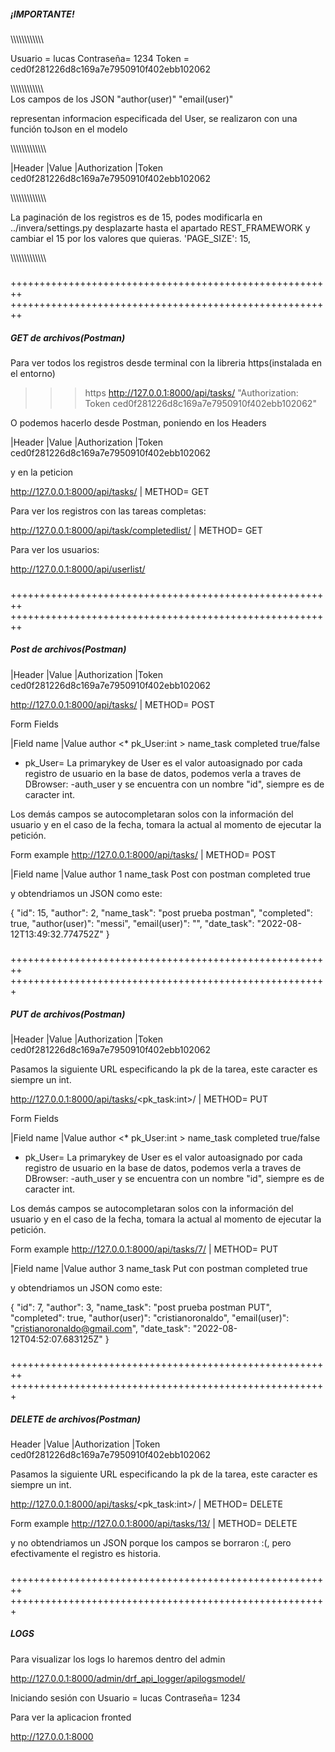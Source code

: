 ##### ¡IMPORTANTE! #####
\\\\\\\\\\\\\\\\\\\\\\\\

Usuario = lucas
Contraseña= 1234
Token = ced0f281226d8c169a7e7950910f402ebb102062

\\\\\\\\\\\\\\\\\\\\\\\\\
Los campos de los JSON 
"author(user)"
"email(user)"

representan informacion especificada del User, se realizaron con una función toJson en el modelo

\\\\\\\\\\\\\\\\\\\\\\\\\

|Header          |Value
|Authorization	 |Token ced0f281226d8c169a7e7950910f402ebb102062

\\\\\\\\\\\\\\\\\\\\\\\\\

La paginación de los registros es de 15, podes modificarla en ../invera/settings.py 
desplazarte hasta el apartado 
REST_FRAMEWORK
y cambiar el 15 por los valores que quieras.
'PAGE_SIZE': 15,

\\\\\\\\\\\\\\\\\\\\\\\\\


#####


#####


#####
++++++++++++++++++++++++++++++++++++++++++++++++++++++++
++++++++++++++++++++++++++++++++++++++++++++++++++++++++
##### GET de archivos(Postman)

Para ver todos los registros desde terminal con la libreria https(instalada en el entorno)

>>> https http://127.0.0.1:8000/api/tasks/ "Authorization: Token ced0f281226d8c169a7e7950910f402ebb102062"


O podemos hacerlo desde Postman, poniendo en los Headers 

|Header          |Value
|Authorization	 |Token ced0f281226d8c169a7e7950910f402ebb102062

y en la peticion

http://127.0.0.1:8000/api/tasks/  | METHOD= GET

Para ver los registros con las tareas completas:

http://127.0.0.1:8000/api/task/completedlist/ | METHOD= GET

Para ver los usuarios:

http://127.0.0.1:8000/api/userlist/

#####
++++++++++++++++++++++++++++++++++++++++++++++++++++++++
++++++++++++++++++++++++++++++++++++++++++++++++++++++++
##### Post de archivos(Postman)
 
|Header          |Value
|Authorization	 |Token ced0f281226d8c169a7e7950910f402ebb102062


http://127.0.0.1:8000/api/tasks/  | METHOD= POST

Form Fields

|Field name      |Value
author		 <* pk_User:int > 
name_task	 <texto de ejemplo>
completed        true/false

* pk_User= La primarykey de User es el valor autoasignado por cada registro de usuario en la base de datos, podemos verla a traves de DBrowser:
-auth_user
y se encuentra con un nombre "id", siempre es de caracter int.


Los demás campos se autocompletaran solos con la información del usuario y en el caso de la fecha, tomara la actual al momento de ejecutar la petición.

Form example
http://127.0.0.1:8000/api/tasks/ | METHOD= POST

|Field name      |Value
author		      1 
name_task	     Post con postman
completed        true


y obtendriamos un JSON como este:

{
    "id": 15,
    "author": 2,
    "name_task": "post prueba postman",
    "completed": true,
    "author(user)": "messi",
    "email(user)": "",
    "date_task": "2022-08-12T13:49:32.774752Z"
}




#####
++++++++++++++++++++++++++++++++++++++++++++++++++++++++
+++++++++++++++++++++++++++++++++++++++++++++++++++++++
##### PUT de archivos(Postman)


|Header          |Value
|Authorization	 |Token ced0f281226d8c169a7e7950910f402ebb102062

Pasamos la siguiente URL especificando la pk de la tarea, este caracter es siempre un int.

http://127.0.0.1:8000/api/tasks/<pk_task:int>/  | METHOD= PUT

Form Fields

|Field name      |Value
author		 <* pk_User:int > 
name_task	 <texto de ejemplo>
completed        true/false


* pk_User= La primarykey de User es el valor autoasignado por cada registro de usuario en la base de datos, podemos verla a traves de DBrowser:
-auth_user
y se encuentra con un nombre "id", siempre es de caracter int.


Los demás campos se autocompletaran solos con la información del usuario y en el caso de la fecha, tomara la actual al momento de ejecutar la petición.


Form example
http://127.0.0.1:8000/api/tasks/7/             | METHOD= PUT

|Field name      |Value
author		 3 
name_task	 Put con postman
completed        true


y obtendriamos un JSON como este:

{
    "id": 7,
    "author": 3,
    "name_task": "post prueba postman PUT",
    "completed": true,
    "author(user)": "cristianoronaldo",
    "email(user)": "cristianoronaldo@gmail.com",
    "date_task": "2022-08-12T04:52:07.683125Z"
}



#####
++++++++++++++++++++++++++++++++++++++++++++++++++++++++
+++++++++++++++++++++++++++++++++++++++++++++++++++++++
##### DELETE de archivos(Postman)

Header          |Value
|Authorization	 |Token ced0f281226d8c169a7e7950910f402ebb102062

Pasamos la siguiente URL especificando la pk de la tarea, este caracter es siempre un int.

http://127.0.0.1:8000/api/tasks/<pk_task:int>/  | METHOD= DELETE



Form example
http://127.0.0.1:8000/api/tasks/13/ | METHOD= DELETE



y no obtendriamos un JSON porque los campos se borraron :(, pero efectivamente el registro es historia.



#####
++++++++++++++++++++++++++++++++++++++++++++++++++++++++
+++++++++++++++++++++++++++++++++++++++++++++++++++++++
##### LOGS

Para visualizar los logs lo haremos dentro del admin


http://127.0.0.1:8000/admin/drf_api_logger/apilogsmodel/

Iniciando sesión con 
Usuario = lucas
Contraseña= 1234


Para ver la aplicacion fronted

http://127.0.0.1:8000
